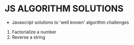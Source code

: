 # JS ALGORITHM SOLUTIONS
- Javascript solutions to 'well known' algorithm challenges

1) Factorialize a number
2) Reverse a string
